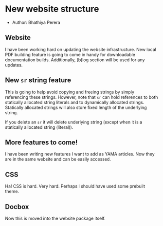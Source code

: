 # New website structure

* Author: Bhathiya Perera

## Website

I have been working hard on updating the website infrastructure. New local PDF building feature is going to come in handy for downloadable documentation builds.
Additionally, (b)log section will be used for any updates.


## New `sr` string feature

This is going to help avoid copying and freeing strings by simply referencing these strings. However, note that `sr` can hold references to both statically allocated string literals and to dynamically allocated strings. Statically allocated strings will also store fixed length of the underlying string.

If you delete an `sr` it will delete underlying string (except when it is a statically allocated string (literal)).


## More features to come!

I have been writing new features I want to add as YAMA articles. Now they are in the same website and can be easily accessed.

## CSS

Ha! CSS is hard. Very hard. Perhaps I should have used some prebuilt theme.

## Docbox

Now this is moved into the website package itself.

